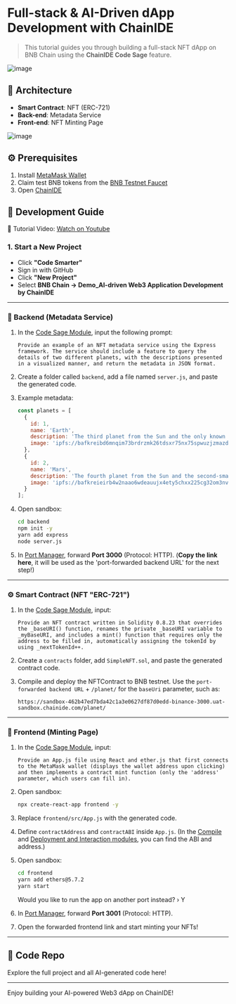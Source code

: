 # Full-stack & AI-Driven dApp Development with ChainIDE

> This tutorial guides you through building a full-stack NFT dApp on BNB Chain using the **ChainIDE Code Sage** feature.

![image](https://github.com/user-attachments/assets/eb4913f0-4d0b-4594-9641-0ab944c6fbd3)


## 🧱 Architecture

- **Smart Contract**: NFT (ERC-721)
- **Back-end**: Metadata Service
- **Front-end**: NFT Minting Page

![image](https://github.com/user-attachments/assets/79195309-1f7b-4922-bb3c-9dd0d6a73182)


## ⚙️ Prerequisites

1. Install [MetaMask Wallet](https://metamask.io/)
2. Claim test BNB tokens from the [BNB Testnet Faucet](https://www.bnbchain.org/en/testnet-faucet)
3. Open [ChainIDE](https://chainide.com/)

## 🚀 Development Guide

🎥 Tutorial Video: [Watch on Youtube](https://www.youtube.com/watch?v=5dt1ypn_lwo)

### 1. Start a New Project

- Click **"Code Smarter"**
- Sign in with GitHub
- Click **"New Project"**
- Select **BNB Chain → Demo_AI-driven Web3 Application Development by ChainIDE**

---

### 🔧 Backend (Metadata Service)

1. In the [Code Sage Module](https://chainide.gitbook.io/chainide-english-1/chainide-modules/2.9.-ai-code-sage-module), input the following prompt:

    ```
    Provide an example of an NFT metadata service using the Express framework. The service should include a feature to query the details of two different planets, with the descriptions presented in a visualized manner, and return the metadata in JSON format.
    ```

2. Create a folder called `backend`, add a file named `server.js`, and paste the generated code.

3. Example metadata:

    ```js
    const planets = [
      {
        id: 1,
        name: 'Earth',
        description: 'The third planet from the Sun and the only known astronomical object known to harbor life.',
        image: 'ipfs://bafkreibd6mnqim73brdrzmk26tdsxr75nx75spwuzjzmazdpc77ckuxxym'
      },
      {
        id: 2,
        name: 'Mars',
        description: 'The fourth planet from the Sun and the second-smallest planet in the Solar System.',
        image: 'ipfs://bafkreieirb4w2naao6wdeauujx4ety5chxx225cg32om3nvxd6qki6xdyu'
      }
    ];
    ```

4. Open sandbox:

    ```bash
    cd backend
    npm init -y
    yarn add express
    node server.js
    ```

5. In [Port Manager](https://chainide.gitbook.io/chainide-english-1/port-forwarding), forward **Port 3000** (Protocol: HTTP). (**Copy the link here**, it will be used as the 'port-forwarded backend URL' for the next step!)

---

### ⚙️ Smart Contract (NFT "ERC-721")

1. In the [Code Sage Module](https://chainide.gitbook.io/chainide-english-1/chainide-modules/2.9.-ai-code-sage-module), input:

    ```
    Provide an NFT contract written in Solidity 0.8.23 that overrides the _baseURI() function, renames the private _baseURI variable to _myBaseURI, and includes a mint() function that requires only the address to be filled in, automatically assigning the tokenId by using _nextTokenId++.
    ```

2. Create a `contracts` folder, add `SimpleNFT.sol`, and paste the generated contract code.

3. Compile and deploy the NFTContract to BNB testnet. Use the `port-forwarded backend URL` + `/planet/` for the `baseUri` parameter, such as:

    ```
    https://sandbox-462b47ed7bda42c1a3e0627df87d0edd-binance-3000.uat-sandbox.chainide.com/planet/
    ```

---

### 🎨 Frontend (Minting Page)

1. In the [Code Sage Module](https://chainide.gitbook.io/chainide-english-1/chainide-modules/2.9.-ai-code-sage-module), input:

    ```
    Provide an App.js file using React and ether.js that first connects to the MetaMask wallet (displays the wallet address upon clicking) and then implements a contract mint function (only the 'address' parameter, which users can fill in).
    ```

2. Open sandbox:

    ```bash
    npx create-react-app frontend -y
    ```

3. Replace `frontend/src/App.js` with the generated code.

4. Define `contractAddress` and `contractABI` inside `App.js`. (In the [Compile](https://chainide.gitbook.io/chainide-english-1/chainide-modules/4.5-compile) and [Deployment and Interaction modules](https://chainide.gitbook.io/chainide-english-1/chainide-modules/4.6-deployment-and-interaction), you can find the ABI and address.)

5. Open sandbox:

    ```bash
    cd frontend
    yarn add ethers@5.7.2
    yarn start
    ```

    Would you like to run the app on another port instead? › Y

6. In [Port Manager](https://chainide.gitbook.io/chainide-english-1/port-forwarding), forward **Port 3001** (Protocol: HTTP).

7. Open the forwarded frontend link and start minting your NFTs!

---

## 📁 Code Repo

Explore the full project and all AI-generated code here!

---

Enjoy building your AI-powered Web3 dApp on ChainIDE!
